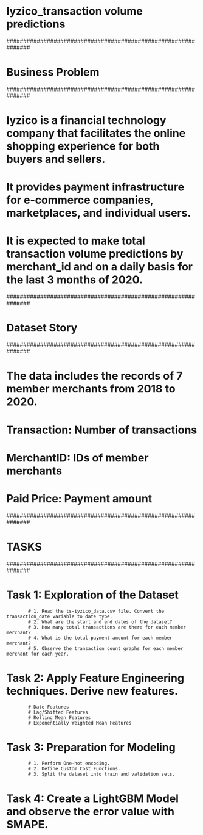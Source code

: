 # Iyzico_transaction volume predictions
###############################################################
# Business Problem
###############################################################

# Iyzico is a financial technology company that facilitates the online shopping experience for both buyers and sellers.
# It provides payment infrastructure for e-commerce companies, marketplaces, and individual users.
# It is expected to make total transaction volume predictions by merchant_id and on a daily basis for the last 3 months of 2020.


###############################################################
# Dataset Story
###############################################################
# The data includes the records of 7 member merchants from 2018 to 2020.

# Transaction: Number of transactions
# MerchantID: IDs of member merchants
# Paid Price: Payment amount

###############################################################
# TASKS
###############################################################

# Task 1: Exploration of the Dataset
            # 1. Read the ts-iyzico_data.csv file. Convert the transaction_date variable to date type.
            # 2. What are the start and end dates of the dataset?
            # 3. How many total transactions are there for each member merchant?
            # 4. What is the total payment amount for each member merchant?
            # 5. Observe the transaction count graphs for each member merchant for each year.

# Task 2: Apply Feature Engineering techniques. Derive new features.
            # Date Features
            # Lag/Shifted Features
            # Rolling Mean Features
            # Exponentially Weighted Mean Features

# Task 3: Preparation for Modeling
            # 1. Perform One-hot encoding.
            # 2. Define Custom Cost Functions.
            # 3. Split the dataset into train and validation sets.

# Task 4: Create a LightGBM Model and observe the error value with SMAPE.
